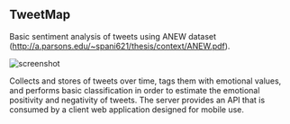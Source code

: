 TweetMap
---------

Basic sentiment analysis of tweets using ANEW dataset (http://a.parsons.edu/~spani621/thesis/context/ANEW.pdf).

![screenshot](http://i.imgur.com/qER6W.png)

Collects and stores of tweets over time, tags them with emotional values, and performs basic classification in order to estimate the emotional positivity and negativity of tweets.  The server provides an API that is consumed by a client web application designed for mobile use.
